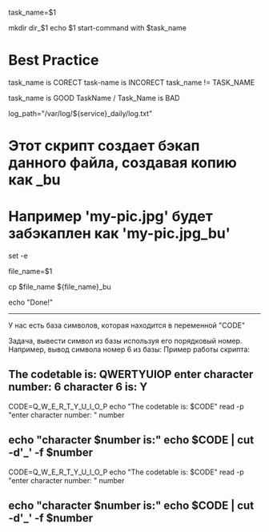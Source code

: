 task_name=$1

mkdir dir_$1
echo $1
start-command with $task_name


# Best Practice

task_name is CORECT
task-name is INCORECT
task_name != TASK_NAME


task_name is GOOD
TaskName / Task_Name is BAD

log_path="/var/log/${service}_daily/log.txt"


# Этот скрипт создает бэкап данного файла, создавая копию как <filename>_bu
# Например 'my-pic.jpg' будет забэкаплен как 'my-pic.jpg_bu'
set -e

file_name=$1

cp $file_name ${file_name}_bu

echo "Done!"




--------------------
У нас есть база символов, которая находится в переменной "CODE"



Задача, вывести символ из базы используя его порядковый номер.
Например, вывод символа номер 6 из базы:
Пример работы скрипта:

The codetable is: QWERTYUIOP
enter character number: 6
character 6 is: Y
---
CODE=Q_W_E_R_T_Y_U_I_O_P
echo "The codetable is: $CODE"
read -p "enter character number: " number

echo "character $number is:"
echo $CODE | cut -d'_' -f $number
---
CODE=Q_W_E_R_T_Y_U_I_O_P
echo "The codetable is: $CODE"
read -p "enter character number: " number

echo "character $number is:"
echo $CODE | cut -d'_' -f $number
--------------------

